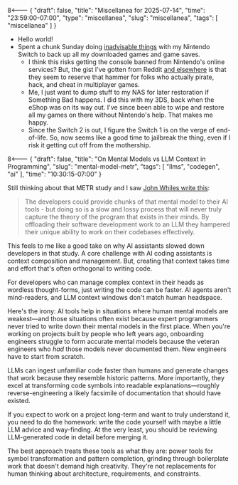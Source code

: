 8<--- { "draft": false, "title": "Miscellanea for 2025-07-14", "time": "23:59:00-07:00", "type": "miscellanea", "slug": "miscellanea", "tags": [ "miscellanea" ] }

- Hello world!
- Spent a chunk Sunday doing [inadvisable things](https://switch.hacks.guide/) with my Nintendo Switch to back up all my downloaded games and game saves.
	- I think this risks getting the console banned from Nintendo's online services? But, the gist I've gotten from Reddit [and elsewhere](https://nx.eiphax.tech/ban.html) is that they seem to reserve that hammer for folks who actually pirate, hack, and cheat in multiplayer games.
	- Me, I just want to dump stuff to my NAS for later restoration if Something Bad happens. I did this with my 3DS, back when the eShop was on its way out. I've since been able to wipe and restore all my games on there without Nintendo's help. That makes me happy.
	- Since the Switch 2 is out, I figure the Switch 1 is on the verge of end-of-life. So, now seems like a good time to jailbreak the thing, even if I risk it getting cut off from the mothership.

8<--- { "draft": false, "title": "On Mental Models vs LLM Context in Programming", "slug": "mental-model-metr", "tags": [ "llms", "codegen", "ai" ], "time": "10:30:15-07:00" }

Still thinking about that METR study and I saw [John Whiles write this](https://johnwhiles.com/posts/mental-models-vs-ai-tools):

> The developers could provide chunks of that mental model to their AI tools - but doing so is a slow and lossy process that will never truly capture the theory of the program that exists in their minds. By offloading their software development work to an LLM they hampered their unique ability to work on their codebases effectively.

This feels to me like a good take on why AI assistants slowed down developers in that study. A core challenge with AI coding assistants is context composition and management. But, creating that context takes time and effort that's often orthogonal to writing code.

For developers who can manage complex context in their heads as wordless thought-forms, just writing the code can be faster. AI agents aren't mind-readers, and LLM context windows don't match human headspace.

Here's the irony: AI tools help in situations where human mental models are weakest—and those situations often exist because expert programmers never tried to write down their mental models in the first place. When you're working on projects built by people who left years ago, onboarding engineers struggle to form accurate mental models because the veteran engineers who _had_ those models never documented them. New engineers have to start from scratch.

LLMs can ingest unfamiliar code faster than humans and generate changes that work because they resemble historic patterns. More importantly, they excel at transforming code symbols into readable explanations—roughly reverse-engineering a likely facsimile of documentation that should have existed.

If you expect to work on a project long-term and want to truly understand it, you need to do the homework: write the code yourself with maybe a little LLM advice and way-finding. At the very least, you should be reviewing LLM-generated code in detail before merging it.

The best approach treats these tools as what they are: power tools for symbol transformation and pattern completion, grinding through boilerplate work that doesn't demand high creativity. They're not replacements for human thinking about architecture, requirements, and constraints.

